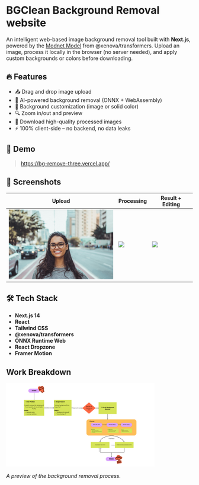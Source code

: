 # BGClean Background Removal website

An intelligent web-based image background removal tool built with **Next.js**, powered by the [Modnet Model](https://huggingface.co/Xenova/modnet) from @xenova/transformers. Upload an image, process it locally in the browser (no server needed), and apply custom backgrounds or colors before downloading.

## 🔥 Features

- 📤 Drag and drop image upload
- 🧠 AI-powered background removal (ONNX + WebAssembly)
- 🎨 Background customization (image or solid color)
- 🔍 Zoom in/out and preview
- 💾 Download high-quality processed images
- ⚡ 100% client-side – no backend, no data leaks

## 🚀 Demo

> https://bg-remove-three.vercel.app/

## 📸 Screenshots

<table>
  <thead>
    <tr>
      <th>Upload</th>
      <th>Processing</th>
      <th>Result + Editing</th>
    </tr>
  </thead>
  <tbody>
    <tr>
      <td><img src="/public/images/upload.jpg" width="300" /></td>
      <td><img src="/public/images/processed.png" width="300" /></td>
      <td><img src="/public/images/result.png" width="300" /></td>
    </tr>
  </tbody>
</table>


## 🛠️ Tech Stack

- **Next.js 14**
- **React**
- **Tailwind CSS**
- **@xenova/transformers**
- **ONNX Runtime Web**
- **React Dropzone**
- **Framer Motion**

## Work Breakdown

<img src="/public/images/workbreakdown.png" width="400" />

_A preview of the background removal process._
